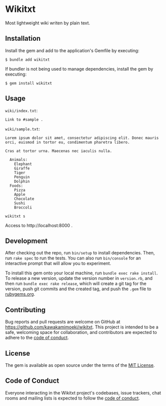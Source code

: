 # Wikitxt

Most lightweight wiki writen by plain text.

## Installation

Install the gem and add to the application's Gemfile by executing:

    $ bundle add wikitxt

If bundler is not being used to manage dependencies, install the gem by executing:

    $ gem install wikitxt

## Usage

`wiki/index.txt`:

```
Link to #sample .
```

`wiki/sample.txt`:

```
Lorem ipsum dolor sit amet, consectetur adipiscing elit. Donec mauris orci, euismod in tortor eu, condimentum pharetra libero.

Cras at tortor urna. Maecenas nec iaculis nulla.

  Animals:
    Elephant
    Giraffe
    Tiger
    Penguin
    Dolphin
  Foods:
    Pizza
    Apple
    Chocolate
    Sushi
    Broccoli
```

```
wikitxt s
```

Access to http://localhost:8000 .

## Development

After checking out the repo, run `bin/setup` to install dependencies. Then, run `rake spec` to run the tests. You can also run `bin/console` for an interactive prompt that will allow you to experiment.

To install this gem onto your local machine, run `bundle exec rake install`. To release a new version, update the version number in `version.rb`, and then run `bundle exec rake release`, which will create a git tag for the version, push git commits and the created tag, and push the `.gem` file to [rubygems.org](https://rubygems.org).

## Contributing

Bug reports and pull requests are welcome on GitHub at https://github.com/kawakamimoeki/wikitxt. This project is intended to be a safe, welcoming space for collaboration, and contributors are expected to adhere to the [code of conduct](https://github.com/kawakamimoeki/wikitxt/blob/main/CODE_OF_CONDUCT.md).

## License

The gem is available as open source under the terms of the [MIT License](https://opensource.org/licenses/MIT).

## Code of Conduct

Everyone interacting in the Wikitxt project's codebases, issue trackers, chat rooms and mailing lists is expected to follow the [code of conduct](https://github.com/kawakamimoeki/wikitxt/blob/main/CODE_OF_CONDUCT.md).
